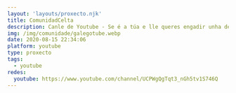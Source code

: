 ```yaml
---
layout: 'layouts/proxecto.njk'
title: ComunidadCelta
description: Canle de Youtube - Se é a túa e lle queres engadir unha descripción e etiquetas, ponte en contacto con nós.
img: /img/comunidade/galegotube.webp
date: 2020-08-15 22:34:06
platform: youtube
type: proxecto
tags:
  - youtube
redes:
  youtube: https://www.youtube.com/channel/UCPWgQgTqt3_nGh5tv1S746Q
---
```


